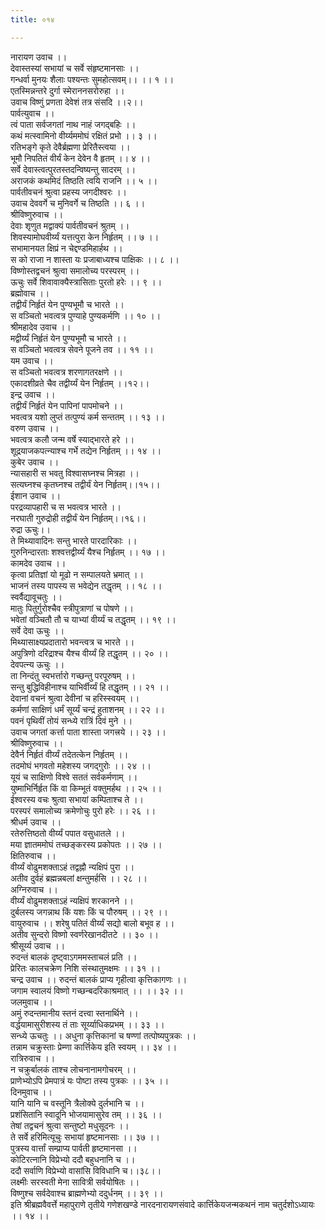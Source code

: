 ```yaml
---
title: ०१४

---
```

नारायण उवाच ।।  
देवास्तस्यां सभायां च सर्वे संहृष्टमानसाः ।।  
गन्धर्वा मुनयः शैलाः पश्यन्तः सुमहोत्सवम्।। ।। १ ।।  
एतस्मिन्नन्तरे दुर्गा स्मेराननसरोरुहा ।।  
उवाच विष्णुं प्रणता देवेशं तत्र संसदि ।।२।।  
पार्वत्युवाच ।।  
त्वं पाता सर्वजगतां नाथ नाहं जगद्बहिः ।।  
कथं मत्स्वामिनो वीर्य्यममोघं रक्षितं प्रभो ।। ३ ।।  
रतिभङ्गे कृते देवैर्ब्रह्मणा प्रेरितैस्त्वया ।।  
भूमौ निपतितं वीर्यं केन देवेन वै हृतम् ।। ४ ।।  
सर्वे देवास्त्वत्पुरतस्तदन्विष्यन्तु सादरम् ।।  
अराजकं कथमिदं तिष्ठति त्वयि राजनि ।। ५ ।।  
पार्वतीवचनं श्रुत्वा प्रहस्य जगदीश्वरः ।।  
उवाच देववर्गे च मुनिवर्गे च तिष्ठति ।। ६ ।।  
श्रीविष्णुरुवाच ।।  
देवाः शृणुत मद्वाक्यं पार्वतीवचनं श्रुतम् ।।  
शिवस्यामोघवीर्य्यं यत्तत्पुरा केन निर्हृतम् ।। ७ ।।  
सभामानयत क्षिप्रं न चेद्दण्डमिहार्हथ ।।  
स को राजा न शास्ता यः प्रजाबाध्यश्च पाक्षिकः ।। ८ ।।  
विष्णोस्तद्वचनं श्रुत्वा समालोच्य परस्परम् ।।  
ऊचुः सर्वे शिवावाक्यैस्त्रासिताः पुरतो हरेः ।। ९ ।।  
ब्रह्मोवाच ।।  
तद्वीर्यं निर्हृतं येन पुण्यभूमौ च भारते ।।  
स वञ्चितो भवत्वत्र पुण्याहे पुण्यकर्मणि ।। १० ।।  
श्रीमहादेव उवाच ।।  
मद्वीर्य्यं निर्हृतं येन पुण्यभूमौ च भारते ।।  
स वञ्चितो भवत्वत्र सेवने पूजने तव ।। ११ ।।  
यम उवाच ।।  
स वञ्चितो भवत्वत्र शरणागतरक्षणे ।।  
एकादशीव्रते चैव तद्वीर्य्यं येन निर्हृतम् ।।१२।।  
इन्द्र उवाच ।।  
तद्वीर्यं निर्हृतं येन पापिनां पापमोचने ।।  
भवत्वत्र यशो लुप्तं तत्पुण्यं कर्म सन्ततम् ।। १३ ।।  
वरुण उवाच ।।  
भवत्वत्र कलौ जन्म वर्षे स्याद्भारते हरे ।।  
शूद्रयाजकपत्न्याश्च गर्भे तद्येन निर्हृतम् ।। १४ ।।  
कुबेर उवाच ।।  
न्यासहारी स भवतु विश्वासघ्नश्च मित्रहा ।।  
सत्यघ्नश्च कृतघ्नश्च तद्वीर्यं येन निर्हृतम्।।१५।।  
ईशान उवाच ।।  
परद्रव्यापहारी च स भवत्वत्र भारते ।।  
नरघाती गुरुद्रोही तद्वीर्यं येन निर्हृतम्।।१६।।  
रुद्रा ऊचुः।।  
ते मिथ्यावादिनः सन्तु भारते पारदारिकाः ।।  
गुरुनिन्दारताः शश्वत्तद्वीर्य्यं यैश्च निर्हृतम् ।। १७ ।।  
कामदेव उवाच ।।  
कृत्वा प्रतिज्ञां यो मूढो न सम्पालयते भ्रमात् ।।  
भाजनं तस्य पापस्य स भवेद्येन तद्धृतम् ।। १८ ।।  
स्वर्वैद्यावूचतुः ।।  
मातुः पितुर्गुरोश्चैव स्त्रीपुत्राणां च पोषणे ।।  
भवेतां वञ्चितौ तौ च याभ्यां वीर्य्यं च तद्धृतम् ।। १९ ।।  
सर्वे देवा ऊचुः ।।  
मिथ्यासाक्ष्यप्रदातारो भवन्त्वत्र च भारते ।।  
अपुत्रिणो दरिद्राश्च यैश्च वीर्य्यं हि तद्धृतम् ।। २० ।।  
देवपत्न्य ऊचुः ।।  
ता निन्दंतु स्वभर्त्तारो गच्छन्तु परपूरुषम् ।।  
सन्तु बुद्धिविहीनाश्च याभिर्वीर्य्यं हि तद्धृतम् ।। २१ ।।  
देवानां वचनं श्रुत्वा देवीनां च हरिस्स्वयम् ।।  
कर्मणां साक्षिणं धर्मं सूर्य्यं चन्द्रं हुताशनम् ।। २२ ।।  
पवनं पृथिवीं तोयं सन्ध्ये रात्रिं दिवं मुने ।।  
उवाच जगतां कर्त्ता पाता शास्ता जगत्त्रये ।। २३ ।।  
श्रीविष्णुरुवाच ।।  
देवैर्न निर्हृतं वीर्य्यं तदेतत्केन निर्हृतम् ।।  
तदमोघं भगवतो महेशस्य जगद्गुरोः ।। २४ ।।  
यूयं च साक्षिणो विश्वे सततं सर्वकर्मणाम् ।।  
युष्माभिर्निर्हृत किं वा किम्भूतं वक्तुमर्हथ ।। २५ ।।  
ईश्वरस्य वचः श्रुत्वा सभायां कम्पिताश्च ते ।।  
परस्परं समालोच्य क्रमेणोचुः पुरो हरेः ।। २६ ।।  
श्रीधर्म उवाच ।।  
रतेरुत्तिष्ठतो वीर्य्यं पपात वसुधातले ।।  
मया ज्ञातममोघं तच्छङ्करस्य प्रकोपतः ।। २७ ।।  
क्षितिरुवाच ।।  
वीर्य्यं वोढुमशक्ताऽहं तद्वह्नौ न्यक्षिपं पुरा ।।  
अतीव दुर्वहं ब्रह्मन्नबलां क्षन्तुमर्हसि ।। २८ ।।  
अग्निरुवाच ।।  
वीर्य्यं वोढुमशक्ताऽहं न्यक्षिपं शरकानने ।।  
दुर्बलस्य जगन्नाथ किं यशः किं च पौरुषम् ।। २९ ।।  
वायुरुवाच ।। शरेषु पतितं वीर्य्यं सद्यो बालो बभूव ह ।।  
अतीव सुन्दरो विष्णो स्वर्णरेखानदीतटे ।। ३० ।।  
श्रीसूर्य्य उवाच ।।  
रुदन्तं बालकं दृष्ट्वाऽगममस्ताचलं प्रति ।।  
प्रेरितः कालचक्रेण निशि संस्थातुमक्षमः ।। ३१ ।।  
चन्द्र उवाच ।। रुदन्तं बालकं प्राप्य गृहीत्वा कृत्तिकागणः ।।  
जगाम स्वालयं विष्णो गच्छन्बदरिकाश्रमात् ।। ।। ३२ ।।  
जलमुवाच ।।  
अमुं रुदन्तमानीय स्तनं दत्त्वा स्तनार्थिने ।।  
वर्द्धयामासुरीशस्य तं ताः सूर्य्याधिकप्रभम् ।। ३३ ।।  
सन्ध्ये ऊचतुः ।। अधुना कृत्तिकानां च षण्णां तत्पोष्यपुत्रकः ।।  
तन्नाम चक्रुस्ताः प्रेम्णा कार्त्तिकेय इति स्वयम् ।। ३४ ।।  
रात्रिरुवाच ।।  
न चक्रुर्बालकं ताश्च लोचनानामगोचरम् ।।  
प्राणेभ्योऽपि प्रेमपात्रं यः पोष्टा तस्य पुत्रकः ।। ३५ ।।  
दिनमुवाच ।।  
यानि यानि च वस्तूनि त्रैलोक्ये दुर्लभानि च ।।  
प्रशंसितानि स्वादूनि भोजयामासुरेव तम् ।। ३६ ।।  
तेषां तद्वचनं श्रुत्वा सन्तुष्टो मधुसूदनः ।।  
ते सर्वे हरिमित्यूचुः सभायां हृष्टमानसाः ।। ३७ ।।  
पुत्रस्य वार्त्तां सम्प्राप्य पार्वती हृष्टमानसा ।।  
कोटिरत्नानि विप्रेभ्यो ददौ बहुधनानि च ।।  
ददौ सर्वाणि विप्रेभ्यो वासांसि विविधानि च।।३८।।  
लक्ष्मीः सरस्वती मेना सावित्री सर्वयोषितः ।।  
विष्णुश्च सर्वदेवाश्च ब्राह्मणेभ्यो ददुर्धनम् ।। ३९ ।।  
इति श्रीब्रह्मवैवर्त्ते महापुराणे तृतीये गणेशखण्डे नारदनारायणसंवादे कार्त्तिकेयजन्मकथनं नाम चतुर्दशोऽध्यायः ।। १४ ।।